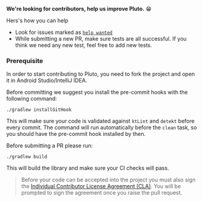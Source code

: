 <!-- Contributing
============

If you would like to contribute code to Pluto you can do so through GitHub by forking the repository and sending a pull request.

When submitting code, please make every effort to follow existing conventions and style in order to keep the code as readable as possible. Please also make sure your code compiles by running `./gradlew build`. For any formatting errors, run `./gradlew prCheck` to fix them.

Before your code can be accepted into the project you must also sign the [Individual Contributor License Agreement (CLA)][1].

[1]: https://cla-assistant.io/mocklets/pluto -->



**We're looking for contributors, help us improve Pluto.** 😁 

<!-- If you would like to contribute code to Pluto you can do so through GitHub by forking the repository and sending a pull request. -->

Hers's how you can help
  - Look for issues marked as [`help wanted`](https://github.com/mocklets/pluto/labels/help%20wanted)
  - While submitting a new PR, make sure tests are all successful. If you think we need any new test, feel free to add new tests.

### Prerequisite

In order to start contributing to Pluto, you need to fork the project and open it in Android Studio/IntelliJ IDEA.

Before committing we suggest you install the pre-commit hooks with the following command:
```
./gradlew installGitHook
```

This will make sure your code is validated against `ktLint` and `detekt` before every commit.
The command will run automatically before the `clean` task, so you should have the pre-commit hook installed by then.

Before submitting a PR please run:
```
./gradlew build
```
This will build the library and make sure your CI checks will pass.

>
> Before your code can be accepted into the project you must also sign the [Individual Contributor License Agreement (CLA)][1]. You will be prompted to sign the agreement once you raise the pull request.
> 

[1]: https://cla-assistant.io/mocklets/pluto

